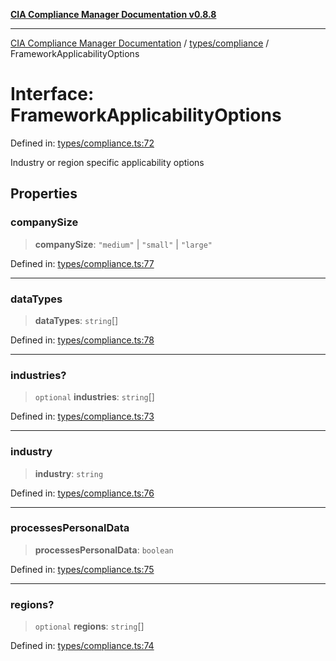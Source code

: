 [**CIA Compliance Manager Documentation v0.8.8**](../../../README.md)

***

[CIA Compliance Manager Documentation](../../../modules.md) / [types/compliance](../README.md) / FrameworkApplicabilityOptions

# Interface: FrameworkApplicabilityOptions

Defined in: [types/compliance.ts:72](https://github.com/Hack23/cia-compliance-manager/blob/67855c73d041b21b5f90a46884e0e48cd0961cda/src/types/compliance.ts#L72)

Industry or region specific applicability options

## Properties

### companySize

> **companySize**: `"medium"` \| `"small"` \| `"large"`

Defined in: [types/compliance.ts:77](https://github.com/Hack23/cia-compliance-manager/blob/67855c73d041b21b5f90a46884e0e48cd0961cda/src/types/compliance.ts#L77)

***

### dataTypes

> **dataTypes**: `string`[]

Defined in: [types/compliance.ts:78](https://github.com/Hack23/cia-compliance-manager/blob/67855c73d041b21b5f90a46884e0e48cd0961cda/src/types/compliance.ts#L78)

***

### industries?

> `optional` **industries**: `string`[]

Defined in: [types/compliance.ts:73](https://github.com/Hack23/cia-compliance-manager/blob/67855c73d041b21b5f90a46884e0e48cd0961cda/src/types/compliance.ts#L73)

***

### industry

> **industry**: `string`

Defined in: [types/compliance.ts:76](https://github.com/Hack23/cia-compliance-manager/blob/67855c73d041b21b5f90a46884e0e48cd0961cda/src/types/compliance.ts#L76)

***

### processesPersonalData

> **processesPersonalData**: `boolean`

Defined in: [types/compliance.ts:75](https://github.com/Hack23/cia-compliance-manager/blob/67855c73d041b21b5f90a46884e0e48cd0961cda/src/types/compliance.ts#L75)

***

### regions?

> `optional` **regions**: `string`[]

Defined in: [types/compliance.ts:74](https://github.com/Hack23/cia-compliance-manager/blob/67855c73d041b21b5f90a46884e0e48cd0961cda/src/types/compliance.ts#L74)
